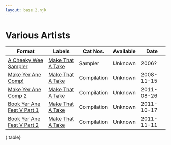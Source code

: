 ```yaml
---
layout: base.2.njk
---
```


# Various Artists

| Format | Labels | Cat Nos. | Available | Date |
|---|---|---|---|---|
| [A Cheeky Wee Sampler](../../releases/various-a-cheeky-wee-sampler) | [Make That A Take](../../labels/make-that-a-take)| Sampler | Unknown | 2006? |
| [Make Yer Ane Comp!](../../releases/various-make-yer-ane-comp) | [Make That A Take](../../labels/make-that-a-take)| Compilation | Unknown | 2008-11-15 |
| [Make Yer Ane Comp 2](../../releases/various-make-yer-ane-comp-2) | [Make That A Take](../../labels/make-that-a-take)| Compilation | Unknown | 2011-08-26 |
| [Book Yer Ane Fest V Part 1](../../releases/various-book-yer-ane-fest-5-1) | [Make That A Take](../../labels/make-that-a-take)| Compilation | Unknown | 2011-10-17 |
| [Book Yer Ane Fest V Part 2](../../releases/various-book-yer-ane-fest-5-2) | [Make That A Take](../../labels/make-that-a-take)| Compilation | Unknown | 2011-11-11 |

{.table}